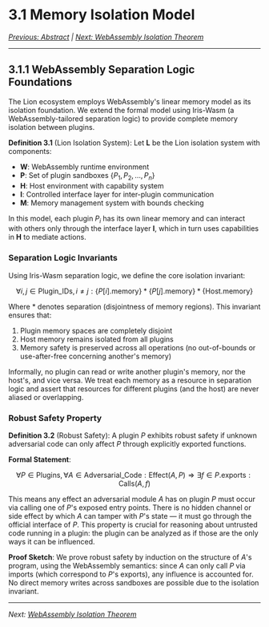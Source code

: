 # 3.1 Memory Isolation Model

_[Previous: Abstract](ch3-0-abstract.md) |
[Next: WebAssembly Isolation Theorem](ch3-2-theorem-3.1.md)_

---

## 3.1.1 WebAssembly Separation Logic Foundations

The Lion ecosystem employs WebAssembly's linear memory model as its isolation
foundation. We extend the formal model using Iris-Wasm (a WebAssembly-tailored
separation logic) to provide complete memory isolation between plugins.

**Definition 3.1** (Lion Isolation System): Let $\mathbf{L}$ be the Lion
isolation system with components:

- $\mathbf{W}$: WebAssembly runtime environment
- $\mathbf{P}$: Set of plugin sandboxes $\{P_1, P_2, \ldots, P_n\}$
- $\mathbf{H}$: Host environment with capability system
- $\mathbf{I}$: Controlled interface layer for inter-plugin communication
- $\mathbf{M}$: Memory management system with bounds checking

In this model, each plugin $P_i$ has its own linear memory and can interact with
others only through the interface layer $\mathbf{I}$, which in turn uses
capabilities in $\mathbf{H}$ to mediate actions.

### Separation Logic Invariants

Using Iris-Wasm separation logic, we define the core isolation invariant:

$$\forall i, j \in \text{Plugin\_IDs}, i \neq j: \{P[i].\text{memory}\} * \{P[j].\text{memory}\} * \{\text{Host}.\text{memory}\}$$

Where $*$ denotes separation (disjointness of memory regions). This invariant
ensures that:

1. Plugin memory spaces are completely disjoint
2. Host memory remains isolated from all plugins
3. Memory safety is preserved across all operations (no out-of-bounds or
   use-after-free concerning another's memory)

Informally, no plugin can read or write another plugin's memory, nor the host's,
and vice versa. We treat each memory as a resource in separation logic and
assert that resources for different plugins (and the host) are never aliased or
overlapping.

### Robust Safety Property

**Definition 3.2** (Robust Safety): A plugin $P$ exhibits robust safety if
unknown adversarial code can only affect $P$ through explicitly exported
functions.

**Formal Statement**:

$$\forall P \in \text{Plugins}, \forall A \in \text{Adversarial\_Code}: \text{Effect}(A, P) \Rightarrow \exists f \in P.\text{exports}: \text{Calls}(A, f)$$

This means any effect an adversarial module $A$ has on plugin $P$ must occur via
calling one of $P$'s exposed entry points. There is no hidden channel or side
effect by which $A$ can tamper with $P$'s state — it must go through the
official interface of $P$. This property is crucial for reasoning about
untrusted code running in a plugin: the plugin can be analyzed as if those are
the only ways it can be influenced.

**Proof Sketch**: We prove robust safety by induction on the structure of $A$'s
program, using the WebAssembly semantics: since $A$ can only call $P$ via
imports (which correspond to $P$'s exports), any influence is accounted for. No
direct memory writes across sandboxes are possible due to the isolation
invariant.

---

_Next: [WebAssembly Isolation Theorem](ch3-2-theorem-3.1.md)_
